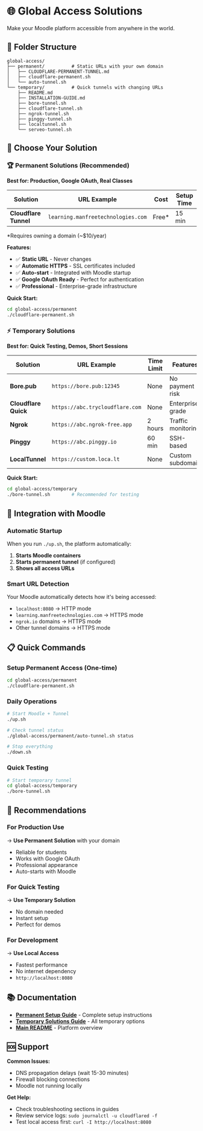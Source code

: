 # 🌐 Global Access Solutions

Make your Moodle platform accessible from anywhere in the world.

## 📁 Folder Structure

```
global-access/
├── permanent/          # Static URLs with your own domain
│   ├── CLOUDFLARE-PERMANENT-TUNNEL.md
│   ├── cloudflare-permanent.sh
│   └── auto-tunnel.sh
└── temporary/          # Quick tunnels with changing URLs
    ├── README.md
    ├── INSTALLATION-GUIDE.md
    ├── bore-tunnel.sh
    ├── cloudflare-tunnel.sh
    ├── ngrok-tunnel.sh
    ├── pinggy-tunnel.sh
    ├── localtunnel.sh
    └── serveo-tunnel.sh
```

## 🎯 Choose Your Solution

### 🏆 Permanent Solutions (Recommended)
**Best for: Production, Google OAuth, Real Classes**

| Solution | URL Example | Cost | Setup Time |
|----------|-------------|------|------------|
| **Cloudflare Tunnel** | `learning.manfreetechnologies.com` | Free* | 15 min |

*Requires owning a domain (~$10/year)

**Features:**
- ✅ **Static URL** - Never changes
- ✅ **Automatic HTTPS** - SSL certificates included
- ✅ **Auto-start** - Integrated with Moodle startup
- ✅ **Google OAuth Ready** - Perfect for authentication
- ✅ **Professional** - Enterprise-grade infrastructure

**Quick Start:**
```bash
cd global-access/permanent
./cloudflare-permanent.sh
```

### ⚡ Temporary Solutions
**Best for: Quick Testing, Demos, Short Sessions**

| Solution | URL Example | Time Limit | Features |
|----------|-------------|------------|----------|
| **Bore.pub** | `https://bore.pub:12345` | None | No payment risk |
| **Cloudflare Quick** | `https://abc.trycloudflare.com` | None | Enterprise grade |
| **Ngrok** | `https://abc.ngrok-free.app` | 2 hours | Traffic monitoring |
| **Pinggy** | `https://abc.pinggy.io` | 60 min | SSH-based |
| **LocalTunnel** | `https://custom.loca.lt` | None | Custom subdomain |

**Quick Start:**
```bash
cd global-access/temporary
./bore-tunnel.sh        # Recommended for testing
```

## 🚀 Integration with Moodle

### Automatic Startup
When you run `./up.sh`, the platform automatically:
1. **Starts Moodle containers**
2. **Starts permanent tunnel** (if configured)
3. **Shows all access URLs**

### Smart URL Detection
Your Moodle automatically detects how it's being accessed:
- `localhost:8080` → HTTP mode
- `learning.manfreetechnologies.com` → HTTPS mode
- `ngrok.io` domains → HTTPS mode
- Other tunnel domains → HTTPS mode

## 📋 Quick Commands

### Setup Permanent Access (One-time)
```bash
cd global-access/permanent
./cloudflare-permanent.sh
```

### Daily Operations
```bash
# Start Moodle + Tunnel
./up.sh

# Check tunnel status
./global-access/permanent/auto-tunnel.sh status

# Stop everything
./down.sh
```

### Quick Testing
```bash
# Start temporary tunnel
cd global-access/temporary
./bore-tunnel.sh
```

## 🎯 Recommendations

### For Production Use
→ **Use Permanent Solution** with your domain
- Reliable for students
- Works with Google OAuth
- Professional appearance
- Auto-starts with Moodle

### For Quick Testing
→ **Use Temporary Solution**
- No domain needed
- Instant setup
- Perfect for demos

### For Development
→ **Use Local Access**
- Fastest performance
- No internet dependency
- `http://localhost:8080`

## 📚 Documentation

- **[Permanent Setup Guide](permanent/CLOUDFLARE-PERMANENT-TUNNEL.md)** - Complete setup instructions
- **[Temporary Solutions Guide](temporary/INSTALLATION-GUIDE.md)** - All temporary options
- **[Main README](../README.md)** - Platform overview

## 🆘 Support

**Common Issues:**
- DNS propagation delays (wait 15-30 minutes)
- Firewall blocking connections
- Moodle not running locally

**Get Help:**
- Check troubleshooting sections in guides
- Review service logs: `sudo journalctl -u cloudflared -f`
- Test local access first: `curl -I http://localhost:8080`
